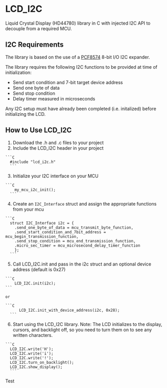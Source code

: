 # LCD_I2C
Liquid Crystal Display (HD44780) library in C with injected I2C API to decouple from a required MCU.

## I2C Requirements
The library is based on the use of a [PCF8574](https://www.nxp.com/docs/en/data-sheet/PCF8574_PCF8574A.pdf) 8-bit I/O I2C expander.

The library requires the following I2C functions to be provided at time of initialization:
  * Send start condition and 7-bit target device address
  * Send one byte of data
  * Send stop condition
  * Delay timer measured in microseconds

Any I2C setup must have already been completed (i.e. initalized) before initializing the LCD.

## How to Use LCD_I2C
  1. Download the .h and .c files to your project
  2. Include the LCD_I2C header in your project
  
    ```C
      #include "lcd_i2c.h"
	  ```
      
  3. Initialize your I2C interface on your MCU
  
    ```C
	    my_mcu_i2c_init();
	  ```

  4. Create an ```I2C_Interface``` struct and assign the appropriate functions from your mcu
  
    ```C
      struct I2C_Interface i2c = {
        .send_one_byte_of_data = mcu_transmit_byte_function,
        .send_start_condition_and_7bit_address = mcu_begin_transmission_function,
        .send_stop_condition = mcu_end_transmission_function,
        .micro_sec_timer = mcu_microsecond_delay_timer_function
        };
	  ```

  5. Call LCD_I2C.init and pass in the i2c struct and an optional device address (default is 0x27)
  
  	```C
     	LCD_I2C.init(i2c);
    ```

    or

    ```C
		  LCD_I2C.init_with_device_address(i2c, 0x28);     
	  ```

  6. Start using the LCD_I2C library.
     Note: The LCD initializes to the display, cursors, and backlight off, so you need to turn them on to see any written characters.

  	```C
      LCD_I2C.write('H');
      LCD_I2C.write('i');
      LCD_I2C.write('!');
      LCD_I2C.turn_on_backlight();
      LCD_I2C.show_display();
	  ```

Test